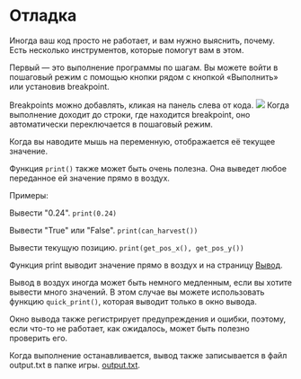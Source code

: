 # Отладка
Иногда ваш код просто не работает, и вам нужно выяснить, почему. Есть несколько инструментов, которые помогут вам в этом.

Первый — это выполнение программы по шагам. 
Вы можете войти в пошаговый режим с помощью кнопки рядом с кнопкой «Выполнить» или установив breakpoint.

Breakpoints можно добавлять, кликая на панель слева от кода.
![](Breakpoints227)
Когда выполнение доходит до строки, где находится breakpoint, оно автоматически переключается в пошаговый режим.

Когда вы наводите мышь на переменную, отображается её текущее значение.

Функция `print()` также может быть очень полезна. Она выведет любое переданное ей значение прямо в воздух.

Примеры:

Вывести "0.24".
`print(0.24)`

Вывести "True" или "False".
`print(can_harvest())`

Вывести текущую позицию.
`print(get_pos_x(), get_pos_y())`

Функция print выводит значение прямо в воздух и на страницу [Вывод](docs/output.md).

Вывод в воздух иногда может быть немного медленным, если вы хотите вывести много значений.
В этом случае вы можете использовать функцию `quick_print()`, которая выводит только в окно вывода.

Окно вывода также регистрирует предупреждения и ошибки, поэтому, если что-то не работает, как ожидалось, может быть полезно проверить его.

Когда выполнение останавливается, вывод также записывается в файл output.txt в папке игры. [output.txt](persistent_data_path/output.txt).